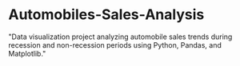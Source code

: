 # Automobiles-Sales-Analysis
"Data visualization project analyzing automobile sales trends during recession and non-recession periods using Python, Pandas, and Matplotlib."
